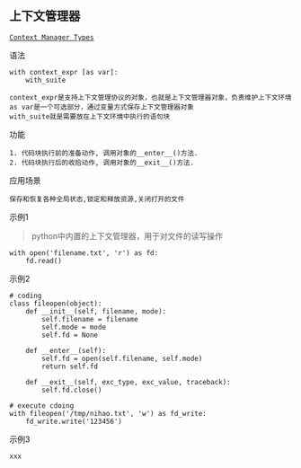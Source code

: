 ## 上下文管理器 ##
[`Context Manager Types`](https://docs.python.org/3/reference/datamodel.html#with-statement-context-managers)

语法
```
with context_expr [as var]:
    with_suite
    
context_expr是支持上下文管理协议的对象，也就是上下文管理器对象，负责维护上下文环境
as var是一个可选部分，通过变量方式保存上下文管理器对象
with_suite就是需要放在上下文环境中执行的语句块
```

功能
```
1. 代码块执行前的准备动作, 调用对象的__enter__()方法.
2. 代码块执行后的收拾动作, 调用对象的__exit__()方法.
```

应用场景
```
保存和恢复各种全局状态,锁定和释放资源,关闭打开的文件
```

示例1
> python中内置的上下文管理器，用于对文件的读写操作

```
with open('filename.txt', 'r') as fd:
    fd.read()
```

示例2
```
# coding
class fileopen(object):
    def __init__(self, filename, mode):
        self.filename = filename
        self.mode = mode
        self.fd = None
        
    def __enter__(self):
        self.fd = open(self.filename, self.mode)
        return self.fd
        
    def __exit__(self, exc_type, exc_value, traceback):
        self.fd.close()

# execute cdoing
with fileopen('/tmp/nihao.txt', 'w') as fd_write:
    fd_write.write('123456')
```


示例3
```
xxx
```
